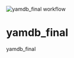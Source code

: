 ![yamdb_final workflow](https://github.com/ikazman/yamdb_final/actions/workflows/main.yml/badge.svg)

# yamdb_final
yamdb_final
